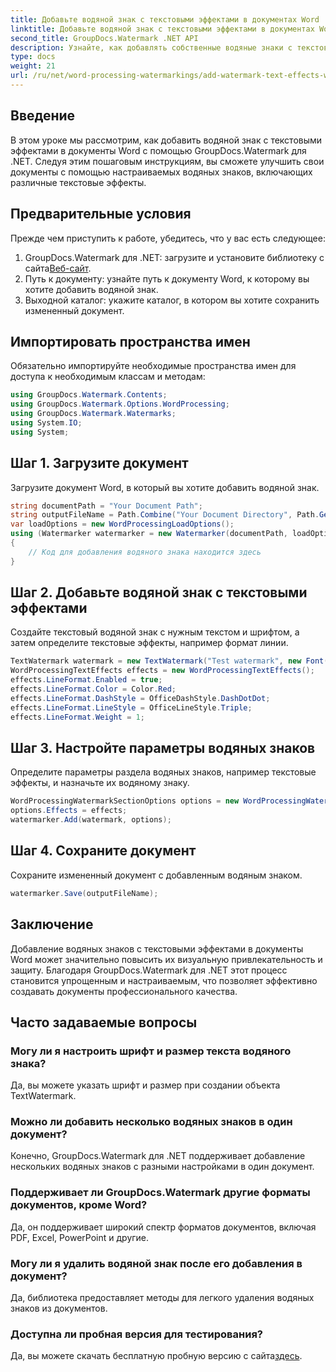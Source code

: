 ```yaml
---
title: Добавьте водяной знак с текстовыми эффектами в документах Word
linktitle: Добавьте водяной знак с текстовыми эффектами в документах Word
second_title: GroupDocs.Watermark .NET API
description: Узнайте, как добавлять собственные водяные знаки с текстовыми эффектами в документы Word с помощью GroupDocs.Watermark для .NET. Документируйте безопасность и визуальную привлекательность без особых усилий.
type: docs
weight: 21
url: /ru/net/word-processing-watermarkings/add-watermark-text-effects-word-docs/
---
```

## Введение
В этом уроке мы рассмотрим, как добавить водяной знак с текстовыми эффектами в документы Word с помощью GroupDocs.Watermark для .NET. Следуя этим пошаговым инструкциям, вы сможете улучшить свои документы с помощью настраиваемых водяных знаков, включающих различные текстовые эффекты.
## Предварительные условия
Прежде чем приступить к работе, убедитесь, что у вас есть следующее:
1.  GroupDocs.Watermark для .NET: загрузите и установите библиотеку с сайта[Веб-сайт](https://releases.groupdocs.com/Watermark/net/).
2. Путь к документу: узнайте путь к документу Word, к которому вы хотите добавить водяной знак.
3. Выходной каталог: укажите каталог, в котором вы хотите сохранить измененный документ.

## Импортировать пространства имен
Обязательно импортируйте необходимые пространства имен для доступа к необходимым классам и методам:
```csharp
using GroupDocs.Watermark.Contents;
using GroupDocs.Watermark.Options.WordProcessing;
using GroupDocs.Watermark.Watermarks;
using System.IO;
using System;
```
## Шаг 1. Загрузите документ
Загрузите документ Word, в который вы хотите добавить водяной знак.
```csharp
string documentPath = "Your Document Path";
string outputFileName = Path.Combine("Your Document Directory", Path.GetFileName(documentPath));
var loadOptions = new WordProcessingLoadOptions();
using (Watermarker watermarker = new Watermarker(documentPath, loadOptions))
{
    // Код для добавления водяного знака находится здесь
}
```
## Шаг 2. Добавьте водяной знак с текстовыми эффектами
Создайте текстовый водяной знак с нужным текстом и шрифтом, а затем определите текстовые эффекты, например формат линии.
```csharp
TextWatermark watermark = new TextWatermark("Test watermark", new Font("Arial", 19));
WordProcessingTextEffects effects = new WordProcessingTextEffects();
effects.LineFormat.Enabled = true;
effects.LineFormat.Color = Color.Red;
effects.LineFormat.DashStyle = OfficeDashStyle.DashDotDot;
effects.LineFormat.LineStyle = OfficeLineStyle.Triple;
effects.LineFormat.Weight = 1;
```
## Шаг 3. Настройте параметры водяных знаков
Определите параметры раздела водяных знаков, например текстовые эффекты, и назначьте их водяному знаку.
```csharp
WordProcessingWatermarkSectionOptions options = new WordProcessingWatermarkSectionOptions();
options.Effects = effects;
watermarker.Add(watermark, options);
```
## Шаг 4. Сохраните документ
Сохраните измененный документ с добавленным водяным знаком.
```csharp
watermarker.Save(outputFileName);
```

## Заключение
Добавление водяных знаков с текстовыми эффектами в документы Word может значительно повысить их визуальную привлекательность и защиту. Благодаря GroupDocs.Watermark для .NET этот процесс становится упрощенным и настраиваемым, что позволяет эффективно создавать документы профессионального качества.
## Часто задаваемые вопросы
### Могу ли я настроить шрифт и размер текста водяного знака?
Да, вы можете указать шрифт и размер при создании объекта TextWatermark.
### Можно ли добавить несколько водяных знаков в один документ?
Конечно, GroupDocs.Watermark для .NET поддерживает добавление нескольких водяных знаков с разными настройками в один документ.
### Поддерживает ли GroupDocs.Watermark другие форматы документов, кроме Word?
Да, он поддерживает широкий спектр форматов документов, включая PDF, Excel, PowerPoint и другие.
### Могу ли я удалить водяной знак после его добавления в документ?
Да, библиотека предоставляет методы для легкого удаления водяных знаков из документов.
### Доступна ли пробная версия для тестирования?
 Да, вы можете скачать бесплатную пробную версию с сайта[здесь](https://releases.groupdocs.com/).